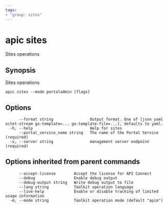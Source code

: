 ```yaml
---
tags:
- "group: sites"
---
```

# apic sites

Sites operations

## Synopsis

Sites operations

```
apic sites --mode portaladmin [flags]
```

## Options

```
      --format string                Output format. One of [json yaml octet-stream go-template=... go-template-file=...], defaults to yaml.
  -h, --help                         Help for sites
      --portal_service_name string   The name of the Portal Service (required)
  -s, --server string                management server endpoint (required)
```

## Options inherited from parent commands

```
      --accept-license        Accept the license for API Connect
      --debug                 Enable debug output
      --debug-output string   Write debug output to file
      --lang string           Toolkit operation language
      --live-help             Enable or disable tracking of limited usage information
  -m, --mode string           Toolkit operation mode (default "apim")
```
